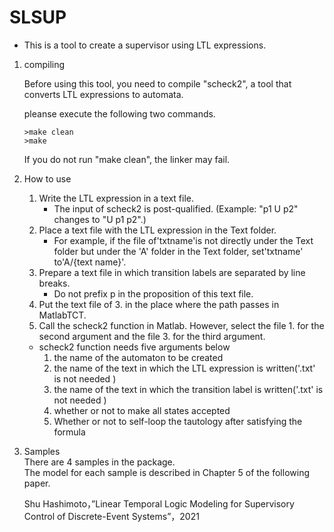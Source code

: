 # SLSUP
- This is a tool to create a supervisor using LTL expressions.

 1. compiling

    Before using this tool, you need to compile "scheck2", a tool that converts LTL expressions to automata.
    
    pleanse execute the following two commands.

    ```
    >make clean
    >make
    ```
    
    If you do not run "make clean", the linker may fail.


2. How to use
    1. Write the LTL expression in a text file.
        * The input of scheck2 is post-qualified. (Example: "p1 U p2" changes to "U p1 p2".)
    2. Place a text file with the LTL expression in the Text folder.
        * For example, if the file of'txtname'is not directly under the Text folder but under the 'A' folder in the Text folder, set'txtname' to'A/{text name}'.
    3. Prepare a text file in which transition labels are separated by line breaks.
        * Do not prefix p in the proposition of this text file.
    4. Put the text file of 3. in the place where the path passes in MatlabTCT.
    5. Call the scheck2 function in Matlab. However, select the file 1. for the second argument and the file 3. for the third argument.
    
    - scheck2 function needs five arguments below
        1. the name of the automaton to be created
        2. the name of the text in which the LTL expression is written('.txt' is not needed )
        3. the name of the text in which the transition label is written('.txt' is not needed )
        4. whether or not to make all states accepted
        5. Whether or not to self-loop the tautology after satisfying the formula

3. Samples  
    There are 4 samples in the package.  
    The model for each sample is described in Chapter 5 of the following paper.

    Shu Hashimoto，”Linear Temporal Logic Modeling for Supervisory Control of Discrete-Event Systems”，2021
